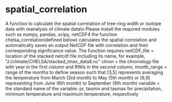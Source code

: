 # spatial_correlation
A function to calculate the spatial correlation of tree-ring width or isotope data with reanalysis of climate data\n
Please install the required modules such as numpy, pandas, scipy, netCDF4
the function chelsa_correlation(defined below) calculates the spatial correlation and automatically saves an output NetCDF file with correlation and their corresponding significance value. The function requires 
netCDF_file = location of the stacked netcdf file including its name, for example, "J:/climate/CHELSA/stacked_tmax_data8.nc"
chron = the chronology file with year in the first column and RWIs in the second column,
month_range = range of the months to define season such that [3,5] represents averaging the temperature from March (3rd month) to May (5th month) or [6,9] representing from June (6th month) to September (9th month)
variable = the standard name of the variable: pr, tasmin and tasmax for precipitation, minimum temperature and maximum temperature, respectively
